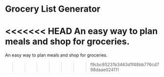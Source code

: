 # Grocery List Generator
<<<<<<< HEAD
An easy way to plan meals and shop for groceries.
=======
An easy way to plan meals and shop for groceries.
>>>>>>> f9cbc65231b3463d1f48bb776cd798daae024111
